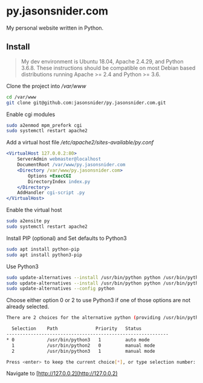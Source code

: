 # py.jasonsnider.com
My personal website written in Python.


## Install

> My dev environment is Ubuntu 18.04, Apache 2.4.29, and Python 3.6.8.
> These instructions should be compatible on most Debian based distributions 
> running Apache >= 2.4 and Python >= 3.6.

Clone the project into */var/www*
```sh
cd /var/www
git clone git@github.com:jasonsnider/py.jasonsnider.com.git
```

Enable cgi modules
```sh
sudo a2enmod mpm_prefork cgi
sudo systemctl restart apache2
```

Add a virtual host file
*/etc/apache2/sites-available/py.conf*
```apache
<VirtualHost 127.0.0.2:80>
    ServerAdmin webmaster@localhost
    DocumentRoot /var/www/py.jasonsnider.com
    <Directory /var/www/py.jasonsnider.com>
        Options +ExecCGI
        DirectoryIndex index.py
    </Directory>
    AddHandler cgi-script .py
</VirtualHost>
```

Enable the virtual host
```sh
sudo a2ensite py
sudo systemctl restart apache2
```

Install PIP (optional) and Set defaults to Python3
```sh
sudo apt install python-pip
sudo apt install python3-pip
```

Use Python3
```sh
sudo update-alternatives --install /usr/bin/python python /usr/bin/python2 0
sudo update-alternatives --install /usr/bin/python python /usr/bin/python3 1
sudo update-alternatives --config python
```

Choose either option 0 or 2 to use Python3 if one of those options are not
already selected.

```sh
There are 2 choices for the alternative python (providing /usr/bin/python).

  Selection    Path              Priority   Status
------------------------------------------------------------
* 0            /usr/bin/python3   1         auto mode
  1            /usr/bin/python2   0         manual mode
  2            /usr/bin/python3   1         manual mode

Press <enter> to keep the current choice[*], or type selection number: 0
```

Navigate to [http://127.0.0.2](http://127.0.0.2)
